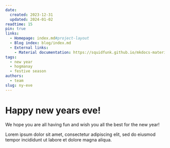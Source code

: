 ```yaml
---
date:
  created: 2023-12-31
  updated: 2024-01-02
readtime: 15
pin: true
links:
  - Homepage: index.md#project-layout
  - Blog index: blog/index.md
  - External links:
    - Material documentation: https://squidfunk.github.io/mkdocs-material
tags:
  - new year
  - hogmanay
  - festive season
authors:
  - team
slug: ny-eve
---
```


# Happy new years eve!

We hope you are all having fun and wish you all the best for the new year!
<!-- more -->

Lorem ipsum dolor sit amet, consectetur adipiscing elit, sed do eiusmod
tempor incididunt ut labore et dolore magna aliqua.
